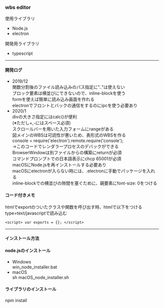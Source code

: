### wbs editor  
使用ライブラリ  
- Node.js  
- electron  

開発用ライブラリ  
- typescript  

---  
#### 開発ログ  
- 2019/12  
関数分割後のファイル読み込みのパス指定に".."は使えない  
ブロック要素は横並びにできないので、inline-blockを使う  
formを使えば簡単に読み込み画面を作れる  
electronでフロントとバックの通信をするのにipcを使う必要あり  
- 2020/1  
divの大きさ指定にはcalc()が便利  
(※ただし+,-にはスペース必須)  
スクロールバーを用いた入力フォームにrangeがある  
図メインのWBSは可読性が悪いため、表形式のWBSを作る  
console = require('electron').remote.require('console');  
→このコードでレンダラープロセスのデバックができる  
BrowserWindowは別ファイルからの構築にreturnが必須  
コマンドプロンプトでの日本語表示にchcp 65001が必須  
macOSにNode.jsを再インストールする必要あり  
macOSにelectronが入らない時には、.electronに手動でパッケージを入れる  
inline-blockでの横並びの隙間を塞ぐために、親要素にfont-size: 0をつける  

#### コード付きメモ  
htmlでexportのついたクラスや関数を呼び出す時、htmlで以下をつける  
type=text/javascriptで読み込む  
~~~
<script> var exports = {}; </script>
~~~  

---  
#### インストール方法  
#### node.jsのインストール  
- Windows  
    win_node_installer.bat  
- macOS  
    sh macOS_node_installer.sh  

#### ライブラリのインストール  
npm install  
        